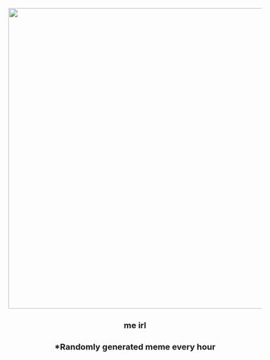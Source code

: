 <p align="center">
        <img src="https://i.redd.it/5rgmg3cice861.gif" width="600" height="600">
        </p>
        <h3 align="center">me irl</h3>
        <h3 align="center">*Randomly generated meme every hour</h3>
    